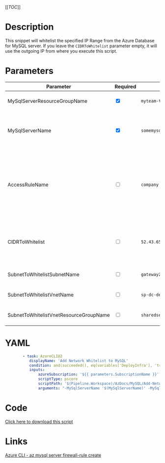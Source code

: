 [[_TOC_]]

# Description

This snippet will whitelist the specified IP Range from the Azure Database for MySQL server. If you leave the `CIDRToWhitelist` parameter empty, it will use the outgoing IP from where you execute this script.

# Parameters

| Parameter                              | Required                        | Example Value                               | Description                                                                                                                                                                                                                               |
| -------------------------------------- | ------------------------------- | ------------------------------------------- | ----------------------------------------------------------------------------------------------------------------------------------------------------------------------------------------------------------------------------------------- |
| MySqlServerResourceGroupName           | <input type="checkbox" checked> | `myteam-testapi-$(Release.EnvironmentName)` | The name of the resource group the MySQL Server is in.                                                                                                                                                                                    |
| MySqlServerName                        | <input type="checkbox" checked> | `somemysqlserver$(Release.EnvironmentName)` | The name for the MySQL Server resource. It's recommended to use just alphanumerical characters without hyphens etc.                                                                                                                       |
| AccessRuleName                         | <input type="checkbox">         | `company hq`                                | You can override the name for this accessrule. If you leave this empty, the `CIDRToWhitelist` will be used for the naming (automatically). We recommend to leave this empty for ephemeral whitelists like Azure DevOps Hosted Agent ip's. |
| CIDRToWhitelist                        | <input type="checkbox">         | `52.43.65.123/32`                           | IP range in [CIDR](https://en.wikipedia.org/wiki/Classless_Inter-Domain_Routing) notation that should be whitelisted. If you leave this value empty, it will whitelist the machine's ip where you're running the script from.             |
| SubnetToWhitelistSubnetName            | <input type="checkbox">         | `gateway2-subnet`                           | The name of the subnet you want to get whitelisted.                                                                                                                                                                                       |
| SubnetToWhitelistVnetName              | <input type="checkbox">         | `sp-dc-dev-001-vnet`                        | The vnetname of the subnet you want to get whitelisted.                                                                                                                                                                                   |
| SubnetToWhitelistVnetResourceGroupName | <input type="checkbox">         | `sharedservices-rg`                         | The VnetResourceGroupName your Vnet resides in.                                                                                                                                                                                           |

# YAML

```yaml
        - task: AzureCLI@2
           displayName: 'Add Network Whitelist to MySQL'
           condition: and(succeeded(), eq(variables['DeployInfra'], 'true'))
           inputs:
               azureSubscription: '${{ parameters.SubscriptionName }}'
               scriptType: pscore
               scriptPath: '$(Pipeline.Workspace)/AzDocs/MySQL/Add-Network-Whitelist-to-MySQL.ps1'
               arguments: "-MySqlServerName '$(MySqlServerName)' -MySqlServerResourceGroupName '$(MySqlServerResourceGroupName)' -AccessRuleName '$(AccessRuleName)' -CIDRToWhitelist '$(CIDRToWhitelist)' -SubnetToWhitelistSubnetName '$(SubnetToWhitelistSubnetName)' -SubnetToWhitelistVnetName '$(SubnetToWhitelistVnetName)' -SubnetToWhitelistVnetResourceGroupName '$(SubnetToWhitelistVnetResourceGroupName)'"
```

# Code

[Click here to download this script](../../../../src/MySQL/Add-IP-Whitelist-to-MySQL.ps1)

# Links

[Azure CLI - az mysql server firewall-rule create](https://docs.microsoft.com/nl-nl/cli/azure/mysql/server/firewall-rule?view=azure-cli-latest#az_mysql_server_firewall_rule_create)
